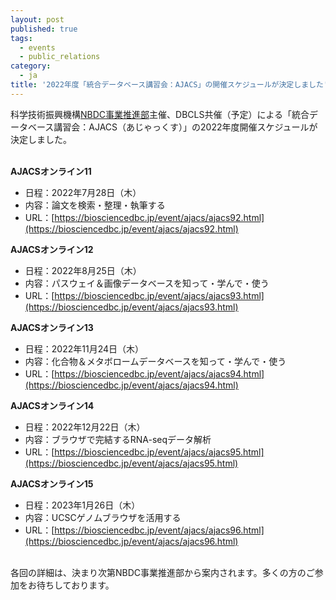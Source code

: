 ```yaml
---
layout: post
published: true
tags:
  - events
  - public_relations
category:
  - ja
title: '2022年度「統合データベース講習会：AJACS」の開催スケジュールが決定しました'
---
```

科学技術振興機構[NBDC事業推進部](https://biosciencedbc.jp/)主催、DBCLS共催（予定）による「統合データベース講習会：AJACS（あじゃっくす）」の2022年度開催スケジュールが決定しました。<br />
<br/>

**AJACSオンライン11**
- 日程：2022年7月28日（木）
- 内容：論文を検索・整理・執筆する
- URL：[https://biosciencedbc.jp/event/ajacs/ajacs92.html](https://biosciencedbc.jp/event/ajacs/ajacs92.html)

**AJACSオンライン12**
- 日程：2022年8月25日（木）
- 内容：パスウェイ＆画像データベースを知って・学んで・使う
- URL：[https://biosciencedbc.jp/event/ajacs/ajacs93.html](https://biosciencedbc.jp/event/ajacs/ajacs93.html)

**AJACSオンライン13**
- 日程：2022年11月24日（木）
- 内容：化合物＆メタボロームデータベースを知って・学んで・使う
- URL：[https://biosciencedbc.jp/event/ajacs/ajacs94.html](https://biosciencedbc.jp/event/ajacs/ajacs94.html)

**AJACSオンライン14**
- 日程：2022年12月22日（木）
- 内容：ブラウザで完結するRNA-seqデータ解析
- URL：[https://biosciencedbc.jp/event/ajacs/ajacs95.html](https://biosciencedbc.jp/event/ajacs/ajacs95.html)

**AJACSオンライン15**
- 日程：2023年1月26日（木）
- 内容：UCSCゲノムブラウザを活用する
- URL：[https://biosciencedbc.jp/event/ajacs/ajacs96.html](https://biosciencedbc.jp/event/ajacs/ajacs96.html)

<br/>
各回の詳細は、決まり次第NBDC事業推進部から案内されます。多くの方のご参加をお待ちしております。
